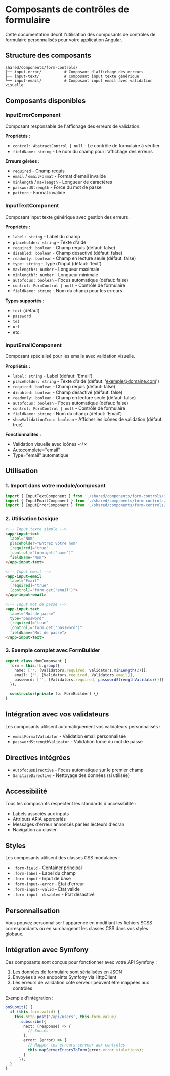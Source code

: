 # Composants de contrôles de formulaire

Cette documentation décrit l'utilisation des composants de contrôles de formulaire personnalisés pour votre application Angular.

## Structure des composants

```
shared/components/form-controls/
├── input-error/          # Composant d'affichage des erreurs
├── input-text/           # Composant input texte générique
└── input-email/          # Composant input email avec validation visuelle
```

## Composants disponibles

### InputErrorComponent

Composant responsable de l'affichage des erreurs de validation.

**Propriétés :**

- `control: AbstractControl | null` - Le contrôle de formulaire à vérifier
- `fieldName: string` - Le nom du champ pour l'affichage des erreurs

**Erreurs gérées :**

- `required` - Champ requis
- `email` / `emailFormat` - Format d'email invalide
- `minlength` / `maxlength` - Longueur de caractères
- `passwordStrength` - Force du mot de passe
- `pattern` - Format invalide

### InputTextComponent

Composant input texte générique avec gestion des erreurs.

**Propriétés :**

- `label: string` - Label du champ
- `placeholder: string` - Texte d'aide
- `required: boolean` - Champ requis (défaut: false)
- `disabled: boolean` - Champ désactivé (défaut: false)
- `readonly: boolean` - Champ en lecture seule (défaut: false)
- `type: string` - Type d'input (défaut: 'text')
- `maxlength?: number` - Longueur maximale
- `minlength?: number` - Longueur minimale
- `autofocus: boolean` - Focus automatique (défaut: false)
- `control: FormControl | null` - Contrôle de formulaire
- `fieldName: string` - Nom du champ pour les erreurs

**Types supportés :**

- `text` (défaut)
- `password`
- `tel`
- `url`
- etc.

### InputEmailComponent

Composant spécialisé pour les emails avec validation visuelle.

**Propriétés :**

- `label: string` - Label (défaut: 'Email')
- `placeholder: string` - Texte d'aide (défaut: '<exemple@domaine.com>')
- `required: boolean` - Champ requis (défaut: false)
- `disabled: boolean` - Champ désactivé (défaut: false)
- `readonly: boolean` - Champ en lecture seule (défaut: false)
- `autofocus: boolean` - Focus automatique (défaut: false)
- `control: FormControl | null` - Contrôle de formulaire
- `fieldName: string` - Nom du champ (défaut: 'Email')
- `showValidationIcon: boolean` - Afficher les icônes de validation (défaut: true)

**Fonctionnalités :**

- Validation visuelle avec icônes ✓/✗
- Autocomplete="email"
- Type="email" automatique

## Utilisation

### 1. Import dans votre module/composant

```typescript
import { InputTextComponent } from './shared/components/form-controls/input-text/input-text.component';
import { InputEmailComponent } from './shared/components/form-controls/input-email/input-email.component';
import { InputErrorComponent } from './shared/components/form-controls/input-error/input-error.component';
```

### 2. Utilisation basique

```html
<!-- Input texte simple -->
<app-input-text
  label="Nom"
  placeholder="Entrez votre nom"
  [required]="true"
  [control]="form.get('name')"
  fieldName="Nom">
</app-input-text>

<!-- Input email -->
<app-input-email
  label="Email"
  [required]="true"
  [control]="form.get('email')">
</app-input-email>

<!-- Input mot de passe -->
<app-input-text
  label="Mot de passe"
  type="password"
  [required]="true"
  [control]="form.get('password')"
  fieldName="Mot de passe">
</app-input-text>
```

### 3. Exemple complet avec FormBuilder

```typescript
export class MonComposant {
  form = this.fb.group({
    name: ['', [Validators.required, Validators.minLength(2)]],
    email: ['', [Validators.required, Validators.email]],
    password: ['', [Validators.required, passwordStrengthValidator()]]
  });

  constructor(private fb: FormBuilder) {}
}
```

## Intégration avec vos validateurs

Les composants utilisent automatiquement vos validateurs personnalisés :

- `emailFormatValidator` - Validation email personnalisée
- `passwordStrengthValidator` - Validation force du mot de passe

## Directives intégrées

- `AutofocusDirective` - Focus automatique sur le premier champ
- `SanitizeDirective` - Nettoyage des données (si utilisée)

## Accessibilité

Tous les composants respectent les standards d'accessibilité :

- Labels associés aux inputs
- Attributs ARIA appropriés
- Messages d'erreur annoncés par les lecteurs d'écran
- Navigation au clavier

## Styles

Les composants utilisent des classes CSS modulaires :

- `.form-field` - Container principal
- `.form-label` - Label du champ
- `.form-input` - Input de base
- `.form-input--error` - État d'erreur
- `.form-input--valid` - État valide
- `.form-input--disabled` - État désactivé

## Personnalisation

Vous pouvez personnaliser l'apparence en modifiant les fichiers SCSS correspondants ou en surchargeant les classes CSS dans vos styles globaux.

## Intégration avec Symfony

Ces composants sont conçus pour fonctionner avec votre API Symfony :

1. Les données de formulaire sont sérialisées en JSON
2. Envoyées à vos endpoints Symfony via HttpClient
3. Les erreurs de validation côté serveur peuvent être mappées aux contrôles

Exemple d'intégration :

```typescript
onSubmit() {
  if (this.form.valid) {
    this.http.post('/api/users', this.form.value)
      .subscribe({
        next: (response) => {
          // Succès
        },
        error: (error) => {
          // Mapper les erreurs serveur aux contrôles
          this.mapServerErrorsToForm(error.error.violations);
        }
      });
  }
}
```
